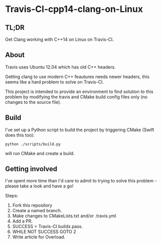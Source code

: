 # Travis-CI-cpp14-clang-on-Linux

## TL;DR
Get Clang working with C++14 on Linux on Travis-CI.

## About
Travis uses Ubuntu 12.04 which has old C++ headers.

Getting clang to use modern C++ feautures needs newer headers, this seems like
a hard problem to solve on Travis-CI. 

This project is intended to provide an environment to find solution to this
problem by modifying the travis and CMake build config files only (no changes
to the source file).

## Build
I've set up a Python script to build the project by triggering CMake (Swift
does this too):

```
python ./scripts/build.py
```

will run CMake and create a build. 

## Getting involved
I've spent more time than I'd care to admit to trying to solve this problem -
please take a look and have a go!

Steps:

1) Fork this repository
2) Create a named branch.
3) Make changes to CMakeLists.txt and/or .travis.yml
4) Add a PR.
5) SUCCESS = Travis-CI builds pass.
6) WHILE NOT SUCCESS GOTO 2
7) Write article for Overload.

